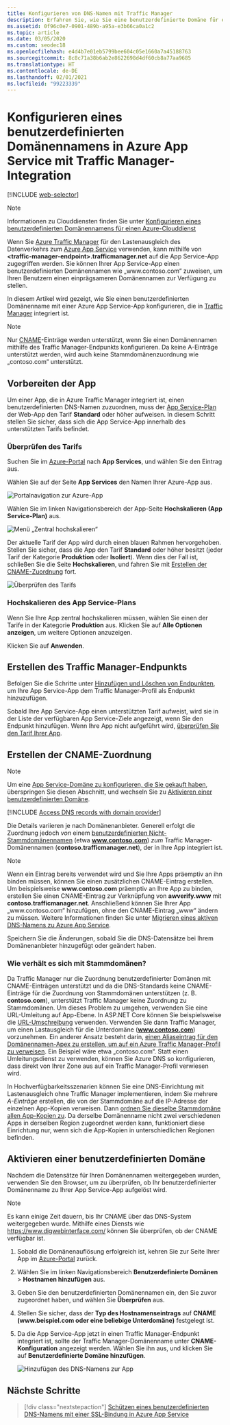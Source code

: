 ```yaml
---
title: Konfigurieren von DNS-Namen mit Traffic Manager
description: Erfahren Sie, wie Sie eine benutzerdefinierte Domäne für eine Azure App Service-App konfigurieren, die für den Lastenausgleich mit Traffic Manager integriert ist.
ms.assetid: 0f96c0e7-0901-489b-a95a-e3b66ca0a1c2
ms.topic: article
ms.date: 03/05/2020
ms.custom: seodec18
ms.openlocfilehash: e4d4b7e01eb5799bee604c05e1660a7a45188763
ms.sourcegitcommit: 8c8c71a38b6ab2e8622698d4df60cb8a77aa9685
ms.translationtype: HT
ms.contentlocale: de-DE
ms.lasthandoff: 02/01/2021
ms.locfileid: "99223339"
---
```

# <a name="configure-a-custom-domain-name-in-azure-app-service-with-traffic-manager-integration"></a>Konfigurieren eines benutzerdefinierten Domänennamens in Azure App Service mit Traffic Manager-Integration

[!INCLUDE [web-selector](../../includes/websites-custom-domain-selector.md)]

> [!NOTE]
> Informationen zu Clouddiensten finden Sie unter [Konfigurieren eines benutzerdefinierten Domänennamens für einen Azure-Clouddienst](../cloud-services/cloud-services-custom-domain-name-portal.md)

Wenn Sie [Azure Traffic Manager](../traffic-manager/index.yml) für den Lastenausgleich des Datenverkehrs zum [Azure App Service](overview.md) verwenden, kann mithilfe von **\<traffic-manager-endpoint>.trafficmanager.net** auf die App Service-App zugegriffen werden. Sie können Ihrer App Service-App einen benutzerdefinierten Domänennamen wie „www\.contoso.com“ zuweisen, um Ihren Benutzern einen einprägsameren Domänennamen zur Verfügung zu stellen.

In diesem Artikel wird gezeigt, wie Sie einen benutzerdefinierten Domänenname mit einer Azure App Service-App konfigurieren, die in [Traffic Manager](../traffic-manager/traffic-manager-overview.md) integriert ist.

> [!NOTE]
> Nur [CNAME](https://en.wikipedia.org/wiki/CNAME_record)-Einträge werden unterstützt, wenn Sie einen Domänennamen mithilfe des Traffic Manager-Endpunkts konfigurieren. Da keine A-Einträge unterstützt werden, wird auch keine Stammdomänenzuordnung wie „contoso.com“ unterstützt.
> 

## <a name="prepare-the-app"></a>Vorbereiten der App

Um einer App, die in Azure Traffic Manager integriert ist, einen benutzerdefinierten DNS-Namen zuzuordnen, muss der [App Service-Plan](https://azure.microsoft.com/pricing/details/app-service/) der Web-App den Tarif **Standard** oder höher aufweisen. In diesem Schritt stellen Sie sicher, dass sich die App Service-App innerhalb des unterstützten Tarifs befindet.

### <a name="check-the-pricing-tier"></a>Überprüfen des Tarifs

Suchen Sie im [Azure-Portal](https://portal.azure.com) nach **App Services**, und wählen Sie den Eintrag aus.

Wählen Sie auf der Seite **App Services** den Namen Ihrer Azure-App aus.

![Portalnavigation zur Azure-App](./media/app-service-web-tutorial-custom-domain/select-app.png)

Wählen Sie im linken Navigationsbereich der App-Seite **Hochskalieren (App Service-Plan)** aus.

![Menü „Zentral hochskalieren“](./media/app-service-web-tutorial-custom-domain/scale-up-menu.png)

Der aktuelle Tarif der App wird durch einen blauen Rahmen hervorgehoben. Stellen Sie sicher, dass die App den Tarif **Standard** oder höher besitzt (jeder Tarif der Kategorie **Produktion** oder **Isoliert**). Wenn dies der Fall ist, schließen Sie die Seite **Hochskalieren**, und fahren Sie mit [Erstellen der CNAME-Zuordnung](#create-the-cname-mapping) fort.

![Überprüfen des Tarifs](./media/app-service-web-tutorial-custom-domain/check-pricing-tier.png)

### <a name="scale-up-the-app-service-plan"></a>Hochskalieren des App Service-Plans

Wenn Sie Ihre App zentral hochskalieren müssen, wählen Sie einen der Tarife in der Kategorie **Produktion** aus. Klicken Sie auf **Alle Optionen anzeigen**, um weitere Optionen anzuzeigen.

Klicken Sie auf **Anwenden**.

## <a name="create-traffic-manager-endpoint"></a>Erstellen des Traffic Manager-Endpunkts

Befolgen Sie die Schritte unter [Hinzufügen und Löschen von Endpunkten](../traffic-manager/traffic-manager-manage-endpoints.md), um Ihre App Service-App dem Traffic Manager-Profil als Endpunkt hinzuzufügen.

Sobald Ihre App Service-App einen unterstützten Tarif aufweist, wird sie in der Liste der verfügbaren App Service-Ziele angezeigt, wenn Sie den Endpunkt hinzufügen. Wenn Ihre App nicht aufgeführt wird, [überprüfen Sie den Tarif Ihrer App](#prepare-the-app).

## <a name="create-the-cname-mapping"></a>Erstellen der CNAME-Zuordnung
> [!NOTE]
> Um eine [App Service-Domäne zu konfigurieren, die Sie gekauft haben](manage-custom-dns-buy-domain.md), überspringen Sie diesen Abschnitt, und wechseln Sie zu [Aktivieren einer benutzerdefinierten Domäne](#enable-custom-domain).
> 

[!INCLUDE [Access DNS records with domain provider](../../includes/app-service-web-access-dns-records-no-h.md)]

Die Details variieren je nach Domänenanbieter. Generell erfolgt die Zuordnung jedoch *von* einem [benutzerdefinierten Nicht-Stammdomänennamen](#what-about-root-domains) (etwa **www.contoso.com**) *zum* Traffic Manager-Domänennamen (**contoso.trafficmanager.net**), der in Ihre App integriert ist. 

> [!NOTE]
> Wenn ein Eintrag bereits verwendet wird und Sie Ihre Apps präemptiv an ihn binden müssen, können Sie einen zusätzlichen CNAME-Eintrag erstellen. Um beispielsweise **www\.contoso.com** präemptiv an Ihre App zu binden, erstellen Sie einen CNAME-Eintrag zur Verknüpfung von **awverify.www** mit **contoso.trafficmanager.net**. Anschließend können Sie Ihrer App „www\.contoso.com“ hinzufügen, ohne den CNAME-Eintrag „www“ ändern zu müssen. Weitere Informationen finden Sie unter [Migrieren eines aktiven DNS-Namens zu Azure App Service](manage-custom-dns-migrate-domain.md).

Speichern Sie die Änderungen, sobald Sie die DNS-Datensätze bei Ihrem Domänenanbieter hinzugefügt oder geändert haben.

### <a name="what-about-root-domains"></a>Wie verhält es sich mit Stammdomänen?

Da Traffic Manager nur die Zuordnung benutzerdefinierter Domänen mit CNAME-Einträgen unterstützt und da die DNS-Standards keine CNAME-Einträge für die Zuordnung von Stammdomänen unterstützen (z. B. **contoso.com**), unterstützt Traffic Manager keine Zuordnung zu Stammdomänen. Um dieses Problem zu umgehen, verwenden Sie eine URL-Umleitung auf App-Ebene. In ASP.NET Core können Sie beispielsweise die [URL-Umschreibung](/aspnet/core/fundamentals/url-rewriting) verwenden. Verwenden Sie dann Traffic Manager, um einen Lastausgleich für die Unterdomäne (**www.contoso.com**) vorzunehmen. Ein anderer Ansatz besteht darin, [einen Aliaseintrag für den Domänennamen-Apex zu erstellen, um auf ein Azure Traffic Manager-Profil zu verweisen](https://docs.microsoft.com/azure/dns/tutorial-alias-tm). Ein Beispiel wäre etwa „contoso.com“. Statt einen Umleitungsdienst zu verwenden, können Sie Azure DNS so konfigurieren, dass direkt von Ihrer Zone aus auf ein Traffic Manager-Profil verwiesen wird. 

In Hochverfügbarkeitsszenarien können Sie eine DNS-Einrichtung mit Lastenausgleich ohne Traffic Manager implementieren, indem Sie mehrere *A-Einträge* erstellen, die von der Stammdomäne auf die IP-Adresse der einzelnen App-Kopien verweisen. Dann [ordnen Sie dieselbe Stammdomäne allen App-Kopien zu](app-service-web-tutorial-custom-domain.md#map-an-a-record). Da derselbe Domänenname nicht zwei verschiedenen Apps in derselben Region zugeordnet werden kann, funktioniert diese Einrichtung nur, wenn sich die App-Kopien in unterschiedlichen Regionen befinden.

## <a name="enable-custom-domain"></a>Aktivieren einer benutzerdefinierten Domäne
Nachdem die Datensätze für Ihren Domänennamen weitergegeben wurden, verwenden Sie den Browser, um zu überprüfen, ob Ihr benutzerdefinierter Domänenname zu Ihrer App Service-App aufgelöst wird.

> [!NOTE]
> Es kann einige Zeit dauern, bis Ihr CNAME über das DNS-System weitergegeben wurde. Mithilfe eines Diensts wie <a href="https://www.digwebinterface.com/">https://www.digwebinterface.com/</a> können Sie überprüfen, ob der CNAME verfügbar ist.
> 
> 

1. Sobald die Domänenauflösung erfolgreich ist, kehren Sie zur Seite Ihrer App im [Azure-Portal](https://portal.azure.com) zurück.
2. Wählen Sie im linken Navigationsbereich **Benutzerdefinierte Domänen** > **Hostnamen hinzufügen** aus.
4. Geben Sie den benutzerdefinierten Domänennamen ein, den Sie zuvor zugeordnet haben, und wählen Sie **Überprüfen** aus.
5. Stellen Sie sicher, dass der **Typ des Hostnamenseintrags** auf **CNAME (www\.beispiel.com oder eine beliebige Unterdomäne)** festgelegt ist.

6. Da die App Service-App jetzt in einen Traffic Manager-Endpunkt integriert ist, sollte der Traffic Manager-Domänenname unter **CNAME-Konfiguration** angezeigt werden. Wählen Sie ihn aus, und klicken Sie auf **Benutzerdefinierte Domäne hinzufügen**.

    ![Hinzufügen des DNS-Namens zur App](./media/configure-domain-traffic-manager/enable-traffic-manager-domain.png)

## <a name="next-steps"></a>Nächste Schritte

> [!div class="nextstepaction"]
> [Schützen eines benutzerdefinierten DNS-Namens mit einer SSL-Bindung in Azure App Service](configure-ssl-bindings.md)
